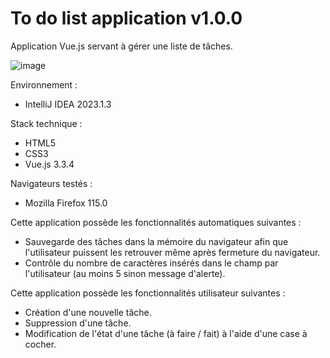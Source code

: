 # To do list application v1.0.0

Application Vue.js servant à gérer une liste de tâches.

![image](https://github.com/alebus84/to-do-list-application-v1.0.0/assets/132705913/30ff80ea-5386-47dc-a126-1c5af9e2239f)

Environnement :
- IntelliJ IDEA 2023.1.3

Stack technique :
- HTML5
- CSS3
- Vue.js 3.3.4

Navigateurs testés :
- Mozilla Firefox 115.0

Cette application possède les fonctionnalités automatiques suivantes :
- Sauvegarde des tâches dans la mémoire du navigateur afin que l'utilisateur puissent les retrouver même après fermeture du navigateur.
- Contrôle du nombre de caractères insérés dans le champ par l'utilisateur (au moins 5 sinon message d'alerte).

Cette application possède les fonctionnalités utilisateur suivantes :
- Création d'une nouvelle tâche.
- Suppression d'une tâche.
- Modification de l'état d'une tâche (à faire / fait) à l'aide d'une case à cocher.
